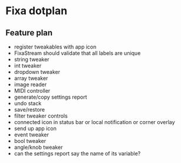 #  Fixa dotplan

## Feature plan
- register tweakables with app icon
- FixaStream should validate that all labels are unique
- string tweaker
- int tweaker
- dropdown tweaker
- array tweaker
- image reader
- MIDI controller
- generate/copy settings report
- undo stack
- save/restore
- filter tweaker controls
- connected icon in status bar or local notification or corner overlay
- send up app icon
- event tweaker
- bool tweaker
- angle/knob tweaker
- can the settings report say the name of its variable?

